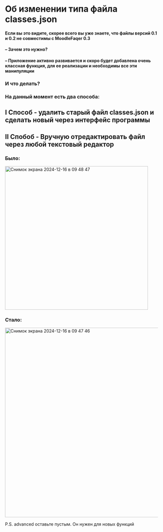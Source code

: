 # Об изменении типа файла classes.json

#### Если вы это видите, скорее всего вы уже знаете, что файлы версий 0.1 и 0.2 не совместимы с MoodleFaqer 0.3

#### – Зачем это нужно?

#### – Приложение активно развивается и скоро будет добавлена очень классная функция, для ее реализации и необходимы все эти манипуляции

### И что делать?

### На данный момент есть два способа:

## I Способ - удалить старый файл classes.json и сделать новый через интерфейс программы

## II Спобоб - Вручную отредактировать файл через любой текстовый редактор
### Было:
<img width="471" alt="Снимок экрана 2024-12-16 в 09 48 47" src="https://github.com/user-attachments/assets/431457d8-9075-4b0d-9f06-d51a85d7d972" />

### Стало:
<img width="622" alt="Снимок экрана 2024-12-16 в 09 47 46" src="https://github.com/user-attachments/assets/e85b75f5-f8fc-4724-acf3-eb2149e1121c" />

P.S. advanced оставьте пустым. Он нужен для новых функций

